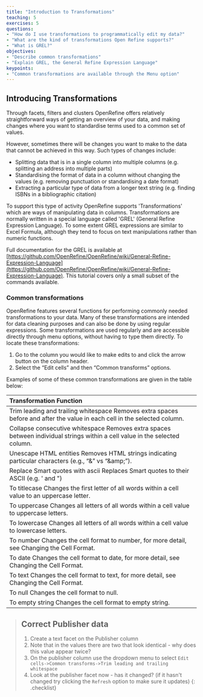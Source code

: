 ```yaml
---
title: "Introduction to Transformations"
teaching: 5
exercises: 5
questions:
- "How do I use transformations to programmatically edit my data?"
- "What are the kind of transformations Open Refine supports?"
- "What is GREL?"
objectives:
- "Describe common transformations"
- "Explain GREL, the General Refine Expression Language"
keypoints:
- "Common transformations are available through the Menu option"
---
```


## Introducing Transformations

Through facets, filters and clusters OpenRefine offers relatively straightforward ways of getting an overview of your data, and making changes where you want to standardise terms used to a common set of values.

However, sometimes there will be changes you want to make to the data that cannot be achieved in this way. Such types of changes include:

* Splitting data that is in a single column into multiple columns (e.g. splitting an address into multiple parts)
* Standardising the format of data in a column without changing the values (e.g. removing punctuation or standardising a date format)
* Extracting a particular type of data from a longer text string (e.g. finding ISBNs in a bibliographic citation)

To support this type of activity OpenRefine supports 'Transformations' which are ways of manipulating data in columns. Transformations are normally written in a special language called 'GREL' (General Refine Expression Language). To some extent GREL expressions are similar to Excel Formula, although they tend to focus on text manipulations rather than numeric functions.

Full documentation for the GREL is available at [https://github.com/OpenRefine/OpenRefine/wiki/General-Refine-Expression-Language](https://github.com/OpenRefine/OpenRefine/wiki/General-Refine-Expression-Language). This tutorial covers only a small subset of the commands available.

### Common transformations
OpenRefine features several functions for performing commonly needed transformations to your data. Many of these transformations are intended for data cleaning purposes and can also be done by using regular expressions. Some transformations are used regularly and are accessible directly through menu options, without having to type them directly. To locate these transformations:

1) Go to the column you would like to make edits to and click the arrow button on the column header.
2) Select the “Edit cells” and then “Common transforms” options.

Examples of some of these common transformations are given in the table below:

|Transformation	Function|
|:----|
|Trim leading and trailing whitespace	Removes extra spaces before and after the value in each cell in the selected column.|
|Collapse consecutive whitespace	Removes extra spaces between individual strings within a cell value in the selected column.|
|Unescape HTML entities	Removes HTML strings indicating particular characters (e.g., “&” vs “&amp;amp;”).|
|Replace Smart quotes with ascii	Replaces Smart quotes to their ASCII (e.g. ' and ")|
|To titlecase	Changes the first letter of all words within a cell value to an uppercase letter.|
|To uppercase	Changes all letters of all words within a cell value to uppercase letters.|
|To lowercase	Changes all letters of all words within a cell value to lowercase letters.|
|To number	Changes the cell format to number, for more detail, see Changing the Cell Format.|
|To date	Changes the cell format to date, for more detail, see Changing the Cell Format.|
|To text	Changes the cell format to text, for more detail, see Changing the Cell Format.|
|To null	Changes the cell format to null.|
|To empty string	Changes the cell format to empty string.|






>## Correct Publisher data
>1. Create a text facet on the Publisher column
>2. Note that in the values there are two that look identical - why does this value appear twice?
>3. On the publisher column use the dropdown menu to select ```Edit cells->Common transforms->Trim leading and trailing whitespace```
>4. Look at the publisher facet now - has it changed? (if it hasn't changed try clicking the ```Refresh``` option to make sure it updates)
{: .checklist}
